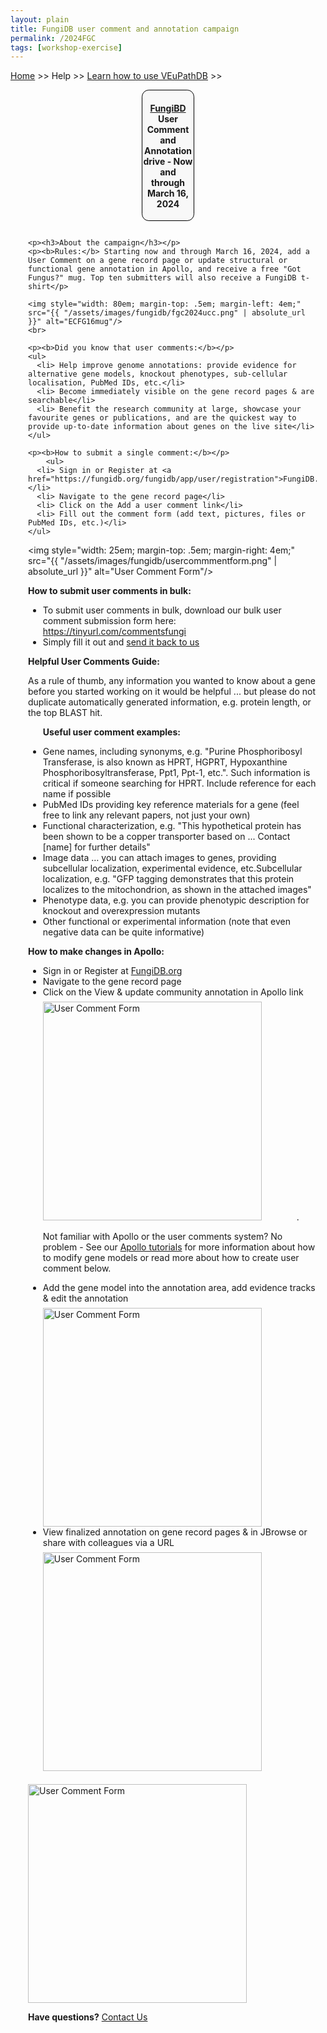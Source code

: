```yaml
---
layout: plain
title: FungiDB user comment and annotation campaign
permalink: /2024FGC
tags: [workshop-exercise]
---
```

<style>
  h1 {
    font-size: 2.5em;
  }
  div.contents {
    margin-left: 1em;
    margin-bottom: 3em;
  }
  
  div.workshop {
    margin: 2em 1em;
  }

details summary, details ul {
  margin-top: 1em;
}
details summary {
  font-size: 120%;
  color: #069;
}
details p, details table {
  margin-left: 2em;
}
details table {
  margin-right: 6em;
}

table {
  margin-top: 1em;
  border-collapse: collapse;
}
/*
table, th, td {
  border: 1px solid black;
  padding: 0.5em;
}
*/
tr.break td {
  background-color: #DCDCDC;
}

table.hor-minimalist-a {
  text-align: left;
}
table.hor-minimalist-a th {
  font-size: 110%;
  font-weight: 400;
  color: #039;
  border-bottom: 2px solid #6678b1;
  padding: 0.5em;
  text-align: left;
}
table.hor-minimalist-a tr {
  border-bottom: 1px solid #ddd;
}
table.hor-minimalist-a tr:hover td {
  color: #039; 
}
table.hor-minimalist-a tr.other td {
  background-color: #fafafa;         
}
table.hor-minimalist-a tbody {
  display: table-row-group;
  vertical-align: middle;
  border-color: inherit;
}
table.hor-minimalist-a td {
  color: #669; 
  padding: 0.5em 0.5em 0.5em;
  vertical-align: middle;
}
table.hor-minimalist-a tfoot {
  font-size: 90%;
}
table.hor-minimalist-a tfoot tr {
  border:0;
}
th.time {
  width: 10%;
}
th.event {
  width: 50%;
}
th.author {
  width: 20%;
}
th.recording {
  width: 20%;
}
div.centered-title {
    border: 1px solid black;
    border-radius: 0.8em;
    text-align: center;
    margin-left: 15em;
    margin-right: 15em;
    background: #F8F8F8;
}
</style>

<p><a href="/">Home</a> >> Help >> 
   <a href="/a/app/static-content/landing.html">Learn how to use VEuPathDB</a> >> 
   </p>

<div class="static-content">


  <div class="centered-title">     
    <h4><a href="https://fungidb.org">FungiBD</a> User Comment and Annotation drive - Now and through March 16, 2024</h4>
  </div>

  

<div class="contents">

  <div class="anchor"><a name="ecfg16campaign"></a></div>
  <div class="workshop">

    <p><h3>About the campaign</h3></p>
    <p><b>Rules:</b> Starting now and through March 16, 2024, add a User Comment on a gene record page or update structural or functional gene annotation in Apollo, and receive a free "Got Fungus?" mug. Top ten submitters will also receive a FungiDB t-shirt</p>
   
    <img style="width: 80em; margin-top: .5em; margin-left: 4em;" src="{{ "/assets/images/fungidb/fgc2024ucc.png" | absolute_url }}" alt="ECFG16mug"/>
    <br>
    
    <p><b>Did you know that user comments:</b></p>
    <ul>
      <li> Help improve genome annotations: provide evidence for alternative gene models, knockout phenotypes, sub-cellular localisation, PubMed IDs, etc.</li> 
      <li> Become immediately visible on the gene record pages & are searchable</li> 
      <li> Benefit the research community at large, showcase your favourite genes or publications, and are the quickest way to provide up-to-date information about genes on the live site</li> 
    </ul>
  
    <p><b>How to submit a single comment:</b></p>
        <ul>
      <li> Sign in or Register at <a href="https://fungidb.org/fungidb/app/user/registration">FungiDB.org</a></li>
      <li> Navigate to the gene record page</li> 
      <li> Click on the Add a user comment link</li> 
      <li> Fill out the comment form (add text, pictures, files or PubMed IDs, etc.)</li> 
    </ul>
<img style="width: 25em; margin-top: .5em; margin-right: 4em;" src="{{ "/assets/images/fungidb/usercommmentform.png" | absolute_url }}" alt="User Comment Form"/>
     

  <p><b>How to submit user comments in bulk:</b></p>
    <ul>
      <li> To submit user comments in bulk, download our bulk user comment submission form here: <a href="https://tinyurl.com/commentsfungi">https://tinyurl.com/commentsfungi</a></li>
      <li> Simply fill it out and <a href="https://fungidb.org/fungidb/app/contact-us">send it back to us</a></li>
    </ul>

 
  <p><b>Helpful User Comments Guide:</b></p>
  <p>As a rule of thumb, any information you wanted to know about a gene before you started working on it would be helpful ... but please do not duplicate automatically generated information, e.g. protein length, or the top BLAST hit.</p>

<ul><b>Useful user comment examples:</b></ul>
<ul>
    <li> Gene names, including synonyms, e.g. "Purine Phosphoribosyl Transferase, is also known as HPRT, HGPRT, Hypoxanthine Phosphoribosyltransferase, Ppt1, Ppt-1, etc.".  Such information is critical if someone searching for HPRT. Include reference for each name if possible</li>
    <li> PubMed IDs providing key reference materials for a gene (feel free to link any relevant papers, not just your own)</li>
    <li> Functional characterization, e.g. "This hypothetical protein has been shown to be a copper transporter based on ...  Contact [name] for further details"</li>  
    <li> Image data … you can attach images to genes, providing subcellular localization, experimental evidence, etc.Subcellular localization, e.g. "GFP tagging demonstrates that this protein localizes to the mitochondrion, as shown in the attached images"</li>
    <li> Phenotype data, e.g. you can provide phenotypic description for knockout and overexpression mutants</li>
    <li>Other functional or experimental information (note that even negative data can be quite informative)</li>
</ul>

<p><b>How to make changes in Apollo:</b></p>
    <ul>
      <li> Sign in or Register at <a href="https://fungidb.org/fungidb/app/user/registration">FungiDB.org</a></li>
      <li> Navigate to the gene record page</li> 
      <li> Click on the View & update community annotation in Apollo link</li> <img style="width: 25em; margin-top: .5em; margin-right: 4em;" src="{{ "/assets/images/fungidb/apollo1ecfg16.png" | absolute_url }}" alt="User Comment Form"/>. 
      <p> Not familiar with Apollo or the user comments system? No problem - See our <a href="https://fungidb.org/fungidb/app/static-content/apollo_help.html">Apollo tutorials</a> for more information about how to modify gene models or read more about how to create user comment below.
      <li> Add the gene model into the annotation area, add evidence tracks & edit the annotation</li> <img style="width: 25em; margin-top: .5em; margin-right: 4em;" src="{{ "/assets/images/fungidb/apollo2ecfg16.png" | absolute_url }}" alt="User Comment Form"/>
      <li> View finalized annotation on gene record pages & in JBrowse or share with colleagues via a URL</li> <img style="width: 25em; margin-top: .5em; margin-right: 4em;" src="{{ "/assets/images/fungidb/apollo3ecfg16.png" | absolute_url }}" alt="User Comment Form"/>
    </ul>
<img style="width: 25em; margin-top: .5em; margin-right: 4em;" src="{{ "/assets/images/fungidb/usercommmentform.png" | absolute_url }}" alt="User Comment Form"/>
     




<p><b>Have questions?</b> <a href="https://fungidb.org/fungidb/app/contact-us">Contact Us</a></p>


